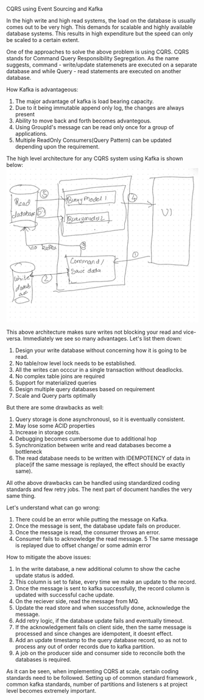 CQRS using Event Sourcing and Kafka

In the high write and high read systems, the load on the database is usually comes out to be very high. This demands for scalable and highly available database systems. This results in high expenditure but the speed can only be scaled to a certain extent.

One of the approaches to solve the above problem is using CQRS. CQRS stands for Command Query Responsibility Segregation.  As the name suggests,
command - write/update statemenets are executed on a separate database and 
while Query - read statements are executed  on another database.

How Kafka is advantageous:
   1. The major advantage of kafka is  load bearing capacity.
   2. Due to it being immutable append only log, the changes are always present
   3. Ability to move back and forth becomes advantegous.
   4. Using GroupId's message can be read only once for a group of applications.
   5. Multiple ReadOnly Consumers(Query Pattern) can be updated depending upon the requirement.
   
The high level architecture for any CQRS system using Kafka is shown below:
![](https://github.com/bharatsavanur11/cloud2.0/blob/main/architecture/CQRS/CQRS.jpg)

This above architecture makes sure writes not blocking your read and vice-versa. Immediately we see so many advantages. Let's list them down:

   1. Design your write database without concerning how it is going to be read.
   2. No table/row level lock needs to be established.
   3. All the writes can occcur in a single transaction without deadlocks.
   4. No complex table joins are required
   5. Support for materialized queries
   6. Design multiple query databases based on requirement
   7. Scale and Query parts optimally 

But there are some drawbacks as well:
   1. Query storage is done asynchronousl, so it is eventually consistent.
   2. May lose some ACID properties
   3. Increase in storage costs.
   4. Debugging becomes cumbersome due to additional hop
   5. Synchronization between write and read databases  become a bottleneck
   6. The read database needs to be written with IDEMPOTENCY of data in     
      place(if the same message is replayed, the effect should be exactly same).




All othe above drawbacks can be handled using standardized coding standards and few retry jobs. The next part of document handles the very same thing.

Let's understand what can go wrong:

   1. There could be an error while putting the message on Kafka.
   2. Once the message is sent, the database update fails on producer.
   3. Once the message is read, the consumer throws an error.
   4. Consumer fails to acknowledge the read message.
   5  The same message is replayed due to offset change/ or some admin error

How to mitigate the above issues:

   1. In the write database, a new additional column to show the cache 
      update status is added.
   2. This column is set to false, every time we make an update to the 
      record.
   3. Once the message is sent to kafka successfully, the record column is 
      updated with successful cache update.
   4. On the reciever side, read the message from MQ.
   5. Update the read store and when successfully done, acknowledge the 
      message.
   6. Add retry logic, if the database update fails and eventually timeout.
   7. If the acknowledgement fails on client side, then the same message is 
      processed and since changes are idempotent, it doesnt effect.
   8. Add an update timestamp to the query database record, so as not to 
      process any out of order records due to kafka partition.
   9. A job on the producer side and consumer side to reconcile both the 
      databases is required.


As it can be seen, when implementing CQRS at scale, certain coding standards need to be followed. Setting up of common standard framework , common kafka standards, number of partitions and listeners s at project level becomes extremely important.





